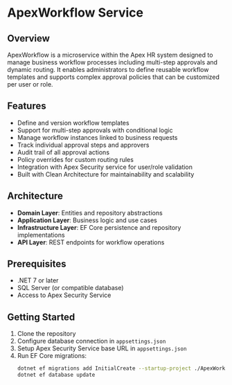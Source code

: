 # ApexWorkflow Service

## Overview

ApexWorkflow is a microservice within the Apex HR system designed to manage business workflow processes including multi-step approvals and dynamic routing. It enables administrators to define reusable workflow templates and supports complex approval policies that can be customized per user or role.

## Features

- Define and version workflow templates
- Support for multi-step approvals with conditional logic
- Manage workflow instances linked to business requests
- Track individual approval steps and approvers
- Audit trail of all approval actions
- Policy overrides for custom routing rules
- Integration with Apex Security service for user/role validation
- Built with Clean Architecture for maintainability and scalability

## Architecture

- **Domain Layer**: Entities and repository abstractions
- **Application Layer**: Business logic and use cases
- **Infrastructure Layer**: EF Core persistence and repository implementations
- **API Layer**: REST endpoints for workflow operations

## Prerequisites

- .NET 7 or later
- SQL Server (or compatible database)
- Access to Apex Security Service

## Getting Started

1. Clone the repository
2. Configure database connection in `appsettings.json`
3. Setup Apex Security Service base URL in `appsettings.json`
4. Run EF Core migrations:
   ```bash
   dotnet ef migrations add InitialCreate --startup-project ./ApexWorkFlow.API --project ./Infrastructure --output-dir Persistence/Migrations
   dotnet ef database update
   ```
